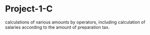 # Project-1-C
 calculations of various amounts by operators, including calculation of salaries according to the amount of preparation tax.
